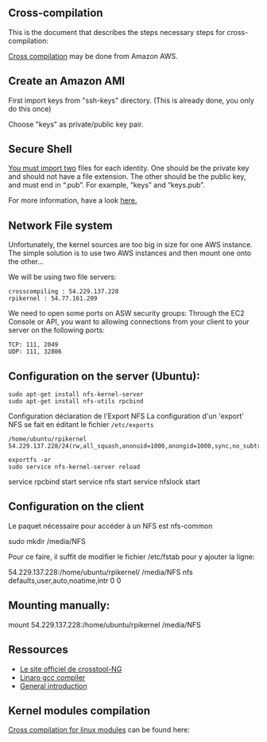Cross-compilation
-----------------

This is the document that describes the steps necessary steps for cross-compilation:


[Cross compilation](http://www.chicoree.fr/w/Compilation_crois%C3%A9e_facile_pour_Raspberry_Pi) may be done from Amazon AWS.





Create an Amazon AMI
--------------------

First import keys from "ssh-keys" directory. (This is already done, you only do this once)

Choose "keys" as private/public key pair.



Secure Shell
------------
[You must import two](http://www.vkick.com/?p=261) files for each identity. One should be the private key
and should not have a file extension. The other should be the public key,
and must end in “.pub”. 
For example, “keys” and “keys.pub”.

For more information, have a look [here.](http://superuser.com/questions/577124/how-to-connect-to-aws-ec2-instance-from-chromebook-pixel)



Network File system
-------------------

Unfortunately, the kernel sources are too big in size for one AWS instance. The simple solution is to use two AWS instances and then mount one onto the other...

We will be using two file servers:


    crosscompiling : 54.229.137.228
    rpikernel : 54.77.161.209

We need to open some ports on ASW security groups:
Through the EC2 Console or API, you want to allowing connections from your client to your server on the following ports:

    TCP: 111, 2049
    UDP: 111, 32806

Configuration on the server (Ubuntu):
-------------------------------------

    sudo apt-get install nfs-kernel-server
    sudo apt-get install nfs-utils rpcbind

Configuration
déclaration de l'Export NFS
La configuration d'un 'export' NFS se fait en éditant le fichier `/etc/exports`

 


    /home/ubuntu/rpikernel 54.229.137.228/24(rw,all_squash,anonuid=1000,anongid=1000,sync,no_subtree_check)

    exportfs -ar
    sudo service nfs-kernel-server reload

service rpcbind start
service nfs start
service nfslock start



Configuration on the client
---------------------------

Le paquet nécessaire pour accéder à un NFS est nfs-common

sudo mkdir /media/NFS

Pour ce faire, il suffit de modifier le fichier /etc/fstab pour y ajouter la ligne:

54.229.137.228:/home/ubuntu/rpikernel/ /media/NFS nfs defaults,user,auto,noatime,intr 0 0

Mounting manually:
------------------

mount 54.229.137.228:/home/ubuntu/rpikernel /media/NFS

Ressources
----------

 - [Le site officiel de 
   crosstool-NG](https://github.com/crosstool-ng/crosstool-ng)
 - [Linaro gcc compiler](http://elinux.org/RPi_Linaro_GCC_Compilation)
 - [General
   introduction](http://www.bootc.net/archives/2012/05/26/how-to-build-a-cross-compiler-for-your-raspberry-pi/)


Kernel modules compilation
--------------------------




[Cross compilation for linux modules](http://www.chicoree.fr/w/Compilation_crois%C3%A9e_d%27un_module_Linux_pour_Rasberry_Pi) can be found here:




